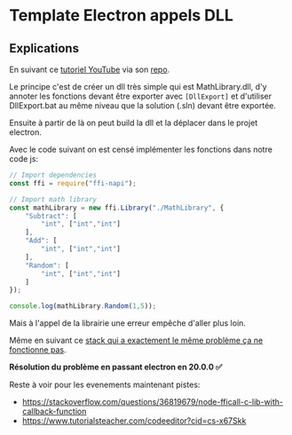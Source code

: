 # Template Electron appels DLL
## Explications

En suivant ce [tutoriel YouTube](https://www.youtube.com/watch?v=pN5NXDtOuek) via son [repo](https://github.com/VLabStudio/Tutorials/tree/master/Working%20with%20DLLs%20in%20Node.js/How%20to%20call%20Managed%20C%23%20DLLs%20from%20Node.js).

Le principe c'est de créer un dll très simple qui est MathLibrary.dll, d'y annoter les fonctions devant être exporter avec `[DllExport]` et d'utiliser DllExport.bat au même niveau que la solution (.sln) devant être exportée.

Ensuite à partir de là on peut build la dll et la déplacer dans le projet electron.

Avec le code suivant on est censé implémenter les fonctions dans notre code js:
```js
// Import dependencies
const ffi = require("ffi-napi");

// Import math library
const mathLibrary = new ffi.Library("./MathLibrary", {
    "Subtract": [
        "int", ["int","int"]
    ],
    "Add": [
        "int", ["int","int"]
    ],
    "Random": [
        "int", ["int","int"]
    ]
});

console.log(mathLibrary.Random(1,5));
```

Mais à l'appel de la librairie une erreur empêche d'aller plus loin.

Même en suivant ce [stack qui a exactement le même problème ça ne fonctionne pas](https://stackoverflow.com/questions/62576713/electron-app-not-working-with-ffi-napi-module).

**Résolution du problème en passant electron en 20.0.0 ✅**

Reste à voir pour les evenements maintenant pistes:
- https://stackoverflow.com/questions/36819679/node-fficall-c-lib-with-callback-function
- https://www.tutorialsteacher.com/codeeditor?cid=cs-x67Skk